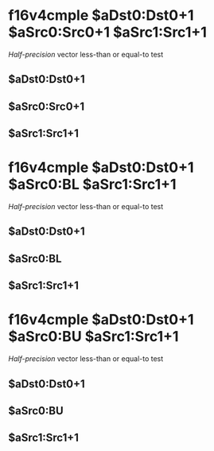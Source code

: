 # f16v4cmple $aDst0:Dst0+1 $aSrc0:Src0+1 $aSrc1:Src1+1

*Half-precision* vector less-than or equal-to test


## $aDst0:Dst0+1

## $aSrc0:Src0+1

## $aSrc1:Src1+1

# f16v4cmple $aDst0:Dst0+1 $aSrc0:BL $aSrc1:Src1+1

*Half-precision* vector less-than or equal-to test


## $aDst0:Dst0+1

## $aSrc0:BL

## $aSrc1:Src1+1

# f16v4cmple $aDst0:Dst0+1 $aSrc0:BU $aSrc1:Src1+1

*Half-precision* vector less-than or equal-to test


## $aDst0:Dst0+1

## $aSrc0:BU

## $aSrc1:Src1+1

